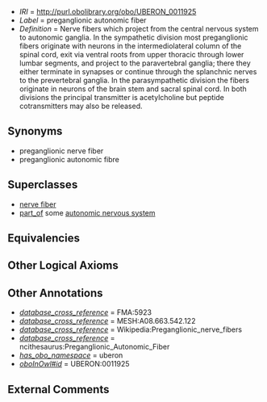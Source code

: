  * *IRI* = http://purl.obolibrary.org/obo/UBERON_0011925
 * *Label* = preganglionic autonomic fiber
 * *Definition* = Nerve fibers which project from the central nervous system to autonomic ganglia. In the sympathetic division most preganglionic fibers originate with neurons in the intermediolateral column of the spinal cord, exit via ventral roots from upper thoracic through lower lumbar segments, and project to the paravertebral ganglia; there they either terminate in synapses or continue through the splanchnic nerves to the prevertebral ganglia. In the parasympathetic division the fibers originate in neurons of the brain stem and sacral spinal cord. In both divisions the principal transmitter is acetylcholine but peptide cotransmitters may also be released.

## Synonyms

 * preganglionic nerve fiber
 * preganglionic autonomic fibre

## Superclasses

 * [nerve fiber](../../UBERON/34/UBERON_0006134.md)
 * [part_of](../../BFO/50/BFO_0000050.md) some [autonomic nervous system](../../UBERON/10/UBERON_0002410.md)

## Equivalencies


## Other Logical Axioms


## Other Annotations

 * *[database_cross_reference](../../ef/oboInOwl#hasDbXref.md)* = FMA:5923
 * *[database_cross_reference](../../ef/oboInOwl#hasDbXref.md)* = MESH:A08.663.542.122
 * *[database_cross_reference](../../ef/oboInOwl#hasDbXref.md)* = Wikipedia:Preganglionic_nerve_fibers
 * *[database_cross_reference](../../ef/oboInOwl#hasDbXref.md)* = ncithesaurus:Preganglionic_Autonomic_Fiber
 * *[has_obo_namespace](../../ce/oboInOwl#hasOBONamespace.md)* = uberon
 * *[oboInOwl#id](../../id/oboInOwl#id.md)* = UBERON:0011925

## External Comments

